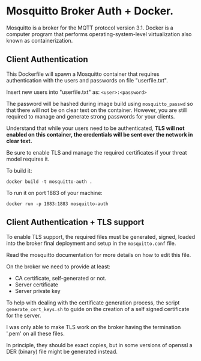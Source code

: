 # Mosquitto Broker Auth + Docker.

Mosquitto is a broker for the MQTT protocol version 3.1. Docker is a computer program that performs operating-system-level virtualization also known as containerization.

## Client Authentication

This Dockerfile will spawn a Mosquitto container that requires authentication with the users and passwords on file "userfile.txt". 

Insert new users into "userfile.txt" as: `<user>:<password>`

The password will be hashed during image build using `mosquitto_passwd` so that there will not be on clear text on the container. However, you are still required to manage and generate strong passwords for your clients. 

Understand that while your users need to be authenticated, **TLS will not enabled on this container, the credentials will be sent over the network in clear text.** 

Be sure to enable TLS and manage the required certificates if your threat model requires it.

To build it:
```
docker build -t mosquitto-auth .
```

To run it on port 1883 of your machine: 
```
docker run -p 1883:1883 mosquitto-auth 
``` 

## Client Authentication + TLS support 

To enable TLS support, the required files must be generated, signed, loaded into the broker final deployment and setup in the `mosquitto.conf` file. 

Read the mosquitto documentation for more details on how to edit this file. 

On the broker we need to provide at least: 
- CA certificate, self-generated or not. 
- Server certificate 
- Server private key 

To help with dealing with the certificate generation process, the script `generate_cert_keys.sh` to guide on the creation of a self signed certificate for the server. 


I was only able to make TLS work on the broker having the termination '.pem' on all these files.

In principle, they should be exact copies, but in some versions of openssl a DER (binary) file might be generated instead. 

